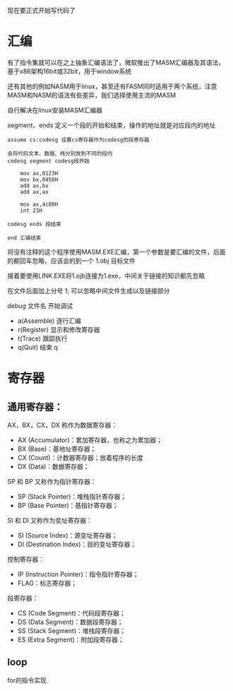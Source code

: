 现在要正式开始写代码了

# 汇编
有了指令集就可以在之上抽象汇编语法了，微软推出了MASM汇编器及其语法，基于x86架构16bit或32bit，用于window系统

还有其他的例如NASM用于linux，甚至还有FASM同时适用于两个系统，注意MASM和NASM的语法有些差异，我们选择使用主流的MASM

自行解决在linux安装MASM汇编器

segment、ends 定义一个段的开始和结束，操作的地址就是对应段内的地址

```
assume cs:codesg 设置cs寄存器作为codesg的段寄存器

会将代码文本、数据、栈分别放到不同的段内
codesg segment codesg段开始

    mov ax,0123H
    mov bx,0456H
    add ax,bx
    add ax,ax

    mov ax,4c00H
    int 21H

codesg ends 段结束

end 汇编结束
```

将没有注释的这个程序使用MASM.EXE汇编，第一个参数是要汇编的文件，后面的都回车忽略，应该会的到一个 1.obj 目标文件

接着要使用LINK.EXE将1.ojb连接为1.exe，中间关于链接的知识都先忽略

在文件后面加上分号 1; 可以忽略中间文件生成以及链接部分

debug 文件名   开始调试

- a(Assemble)	逐行汇编
- r(Register)	显示和修改寄存器
- t(Trace)	跟踪执行
- q(Quit)	结束	q

# 寄存器
## 通用寄存器：
AX，BX，CX，DX 称作为数据寄存器：

- AX (Accumulator)：累加寄存器，也称之为累加器；
- BX (Base)：基地址寄存器；
- CX (Count)：计数器寄存器；放着程序的长度
- DX (Data)：数据寄存器；

SP 和 BP 又称作为指针寄存器：

- SP (Stack Pointer)：堆栈指针寄存器；
- BP (Base Pointer)：基指针寄存器；

SI 和 DI 又称作为变址寄存器：

- SI (Source Index)：源变址寄存器；
- DI (Destination Index)：目的变址寄存器；

控制寄存器：

- IP (Instruction Pointer)：指令指针寄存器；
- FLAG：标志寄存器；

段寄存器：

- CS (Code Segment)：代码段寄存器；
- DS (Data Segment)：数据段寄存器；
- SS (Stack Segment)：堆栈段寄存器；
- ES (Extra Segment)：附加段寄存器；

## loop
for的指令实现

